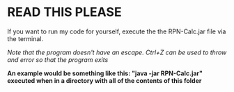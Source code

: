 # READ THIS PLEASE

If you want to run my code for yourself, execute the the RPN-Calc.jar file via the terminal.

*Note that the program doesn't have an escape. Ctrl+Z can be used to throw and error so that the program exits*

**An example would be something like this: "java -jar RPN-Calc.jar" executed when in a directory with all of the contents of this folder**
